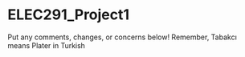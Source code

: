 # ELEC291_Project1
Put any comments, changes, or concerns below!
Remember, Tabakcı means Plater in Turkish
